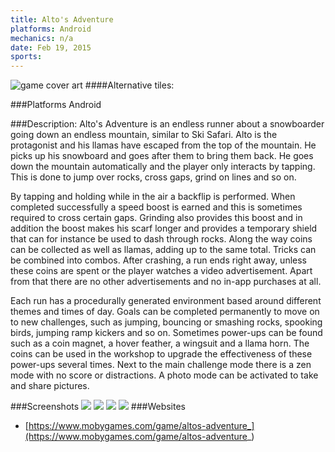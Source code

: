 ```yaml
---
title: Alto's Adventure
platforms: Android
mechanics: n/a
date: Feb 19, 2015  
sports: 
---
```

![game cover art](https://www.mobygames.com/images/covers/s/345003-alto-s-adventure-ipad-front-cover.jpg "Logo")
####Alternative tiles:

###Platforms
Android

###Description: 
Alto's Adventure is an endless runner about a snowboarder going down an endless mountain, similar to Ski Safari. Alto is the protagonist and his llamas have escaped from the top of the mountain. He picks up his snowboard and goes after them to bring them back. He goes down the mountain automatically and the player only interacts by tapping. This is done to jump over rocks, cross gaps, grind on lines and so on.

By tapping and holding while in the air a backflip is performed. When completed successfully a speed boost is earned and this is sometimes required to cross certain gaps. Grinding also provides this boost and in addition the boost makes his scarf longer and provides a temporary shield that can for instance be used to dash through rocks. Along the way coins can be collected as well as llamas, adding up to the same total. Tricks can be combined into combos. After crashing, a run ends right away, unless these coins are spent or the player watches a video advertisement. Apart from that there are no other advertisements and no in-app purchases at all.

Each run has a procedurally generated environment based around different themes and times of day. Goals can be completed permanently to move on to new challenges, such as jumping, bouncing or smashing rocks, spooking birds, jumping ramp kickers and so on. Sometimes power-ups can be found such as a coin magnet, a hover feather, a wingsuit and a llama horn. The coins can be used in the workshop to upgrade the effectiveness of these power-ups several times. Next to the main challenge mode there is a zen mode with no score or distractions. A photo mode can be activated to take and share pictures.


###Screenshots
<a target="_blank" href="https://www.mobygames.com/images/shots/s/847707-alto-s-adventure-android-screenshot-a-big-jump.jpg"><img src="https://www.mobygames.com/images/shots/s/847707-alto-s-adventure-android-screenshot-a-big-jump.jpg"/></a>
<a target="_blank" href="https://www.mobygames.com/images/shots/s/847713-alto-s-adventure-android-screenshot-total-stats.jpg"><img src="https://www.mobygames.com/images/shots/s/847713-alto-s-adventure-android-screenshot-total-stats.jpg"/></a>
<a target="_blank" href="https://www.mobygames.com/images/shots/s/847701-alto-s-adventure-android-screenshot-boosting-through-a-forest.jpg"><img src="https://www.mobygames.com/images/shots/s/847701-alto-s-adventure-android-screenshot-boosting-through-a-forest.jpg"/></a>
<a target="_blank" href="https://www.mobygames.com/images/shots/s/847704-alto-s-adventure-android-screenshot-i-missed-the-jump.jpg"><img src="https://www.mobygames.com/images/shots/s/847704-alto-s-adventure-android-screenshot-i-missed-the-jump.jpg"/></a>
###Websites
* [https://www.mobygames.com/game/altos-adventure_](https://www.mobygames.com/game/altos-adventure_)